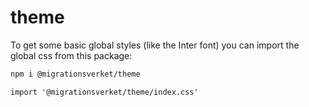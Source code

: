 # theme

To get some basic global styles (like the Inter font) you can import the global css from this package:

```bash
npm i @migrationsverket/theme
```

```tsx
import '@migrationsverket/theme/index.css'
```
